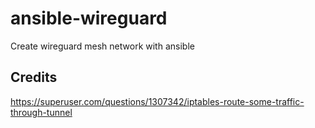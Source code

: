 # ansible-wireguard
Create wireguard mesh network with ansible 

## Credits
https://superuser.com/questions/1307342/iptables-route-some-traffic-through-tunnel
